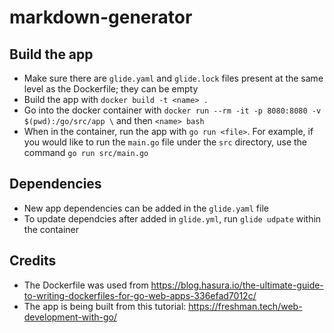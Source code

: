 # markdown-generator

## Build the app
* Make sure there are `glide.yaml` and `glide.lock` files present at the same level as the Dockerfile; they can be empty
* Build the app with `docker build -t <name> .`
* Go into the docker container with `docker run --rm -it -p 8080:8080 -v $(pwd):/go/src/app \` and then `<name> bash`
* When in the container, run the app with `go run <file>`. For example, if you would like to run the `main.go` file under the `src` directory, use the command `go run src/main.go`

## Dependencies
* New app dependencies can be added in the `glide.yaml` file
* To update dependcies after added in `glide.yml`, run `glide udpate` within the container

## Credits
* The Dockerfile was used from https://blog.hasura.io/the-ultimate-guide-to-writing-dockerfiles-for-go-web-apps-336efad7012c/
* The app is being built from this tutorial: https://freshman.tech/web-development-with-go/
